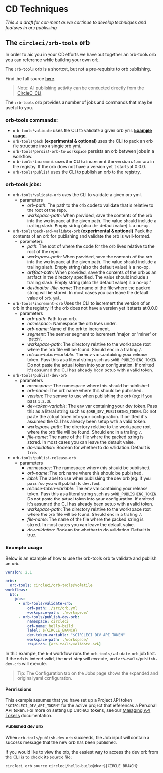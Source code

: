 # CD Techniques

_This is a draft for comment as we continue to develop techniques and features in orb publishing_

## The `circleci/orb-tools` orb

In order to aid you in your CD efforts we have put together an orb-tools orb you can
reference while building your own orb.

The `orb-tools` orb is a shortcut, but not a pre-requisite to orb publishing. 

[comment]: # (TODO [for docs team]: the link below should point to the registry docs once that is live)

Find the full source [here](https://github.com/CircleCI-Public/circleci-orbs/blob/master/src/orb-tools/orb.yml).

> Note: All publishing activity can be conducted directly from the [CircleCI CLI](https://github.com/CircleCI-Public/circleci-cli).

The `orb-tools` orb provides a number of jobs and commands that may be useful to you.

### orb-tools commands:
- `orb-tools/validate` uses the CLI to validate a given orb yml. **[Example usage](#example-usage)**.
- `orb-tools/pack` **(experimental & optional)** uses the CLI to pack an orb file structure into a single orb yml.
- `orb-tools/persist-orb-to-workspace` persists an orb between jobs in a workflow.
- `orb-tools/increment` uses the CLI to increment the version of an orb in the registry. If the orb does not have a version yet it starts at 0.0.0.
- `orb-tools/publish` uses the CLI to publish an orb to the registry.

### orb-tools jobs:
- `orb-tools/validate-orb` uses the CLI to validate a given orb yml.
  - parameters
    - _orb-path_: The path to the orb code to validate that is relative to the root of the repo.
    - _workspace-path_: When provided, save the contents of the orb into the workspace at the given path. The value should include a trailing slash.  Empty string (also the default value) is a no-op.
- `orb-tools/pack-and-validate-orb` **(experimental & optional)** Pack the contents of an orb for publishing and validate the orb is well-formed.
  - parameters
    - _path_: The root of where the code for the orb lives relative to the root of the repo.
    - _workspace-path_: When provided, save the contents of the orb into the workspace at the given path. The value should include a trailing slash.  Empty string (also the default value) is a no-op.
    - _artifact-path_: When provided, save the contents of the orb as an artifact in the directory specified. The value should include a trailing slash.  Empty string (also the default value) is a no-op."
    - _destination-file-name_: The name of the file where the packed string will be stored.  In most cases you can leave the default value of `orb.yml`.
- `orb-tools/increment-orb` Uses the CLI to increment the version of an orb in the registry. If the orb does not have a version yet it starts at 0.0.0
  - parameters
    - _orb-path_: Path to an orb.
    - _namespace_: Namespace the orb lives under.
    - _orb-name_: Name of the orb to increment.
    - _segment_: The semver segment to increment 'major' or 'minor' or 'patch'.
    - _workspace-path_: The directory relative to the workspace root where the orb file will be found. Should end in a trailing `/`.
    - _release-token-variable_: The env var containing your release token. Pass this as a literal string such as `$ORB_PUBLISHING_TOKEN`. Do not paste the actual token into your configuration. If omitted it's assumed the CLI has already been setup with a valid token.
- `orb-tools/publish-dev-orb`
  - parameters
    - _namespace_: The namespace where this should be published.
    - _orb-name_: The orb name where this should be published.
    - _version_: The semver to use when publishing the orb (eg: if you pass `1.2.3`).
    - _dev-token-variable_: The env var containing your dev token. Pass this as a literal string such as `$ORB_DEV_PUBLISHING_TOKEN`. Do not paste the actual token into your configuration. If omitted it's assumed the CLI has already been setup with a valid token.
    - _workspace-path_: The directory relative to the workspace root where the orb file will be found. Should end in a trailing `/`.
    - _file-name_: The name of the file where the packed string is stored. In most cases you can leave the default value.
    - _do-validation_: Boolean for whether to do validation. Default is `true`.
- `orb-tools/publish-release-orb`
  - parameters
    - _namespace_: The namespace where this should be published.
    - _orb-name_: The orb name where this should be published.
    - _label_: The label to use when publishing the dev orb (eg: if you pass `foo` you will publish to `dev:foo`).
    - _release-token-variable_: The env var containing your release token. Pass this as a literal string such as `$ORB_PUBLISHING_TOKEN`. Do not paste the actual token into your configuration. If omitted it's assumed the CLI has already been setup with a valid token.
    - _workspace-path_: The directory relative to the workspace root where the orb file will be found. Should end in a trailing `/`.
    - _file-name_: The name of the file where the packed string is stored. In most cases you can leave the default value.
    - _do-validation_: Boolean for whether to do validation. Default is true.

### Example usage

Below is an example of how to use the orb-tools orb to validate and publish an orb.

```yaml
version: 2.1

orbs:
  orb-tools: circleci/orb-tools@volatile
workflows:
  btd:
    jobs:
      - orb-tools/validate-orb:
          orb-path: ./src/orb.yml
          workspace-path: ./workspace/
      - orb-tools/publish-dev-orb:
          namespace: circleci
          orb-name: hello-build
          label: ${CIRCLE_BRANCH}
          dev-token-variable: "$CIRCLECI_DEV_API_TOKEN"
          workspace-path: ./workspace/
          requires: [orb-tools/validate-orb]
```
In this example, the `btd` workflow runs the `orb-tools/validate-orb` job first. If the orb is indeed valid, the next step will execute, and `orb-tools/publish-dev-orb` will execute.

> Tip: The Configuration tab on the Jobs page shows the expanded and original yaml configuration.

#### Permissions
This example assumes that you have set up a Project API token `"$CIRCLECI_DEV_API_TOKEN"` for the active project that references a Personal API token. For more on setting up CircleCI tokens, see our [Managing API Tokens](https://circleci.com/docs/2.0/managing-api-tokens/) documentation.

#### Published dev orb
When `orb-tools/publish-dev-orb` succeeds, the Job input will contain a success message that the new orb has been published.

If you would like to view the orb, the easiest way to access the dev orb from the CLI is to check its source file:
```
circleci orb source circleci/hello-build@dev:${CIRCLE_BRANCH}
```
